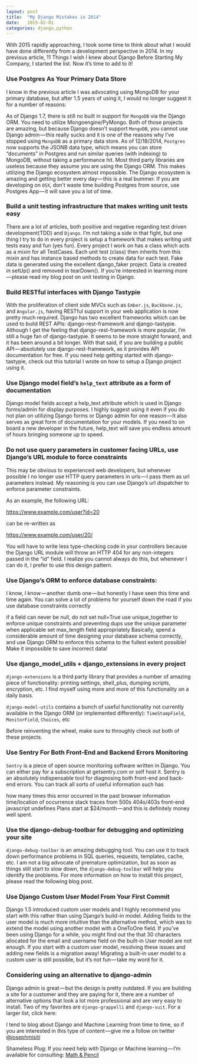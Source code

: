 ```yaml
---
layout: post
title:  "My Django Mistakes in 2014"
date:   2015-02-01
categories: django,python
---
```


With 2015 rapidly approaching, I took some time to think about what I would have done differently from a development perspective in 2014. In my previous article, 11 Things I wish I knew about Django Before Starting My Company, I started the list. Now it’s time to add to it!

### Use Postgres As Your Primary Data Store

I know in the previous article I was advocating using MongoDB for your primary database, but after 1.5 years of using it, I would no longer suggest it for a number of reasons:

As of Django 1.7, there is still no built in support for `MongoDB` via the Django ORM. You need to utilize Mongoengine/PyMongo. Both of those projects are amazing, but because Django doesn’t support `MongoDB`, you cannot use Django admin — this really sucks and it is one of the reasons why I’ve stopped using `MongoDB` as a primary data store.
As of 12/18/2014, `Postgres` now supports the JSONB data type, which means you can store “documents” in Postgres and run similar queries (with indexing) to MongoDB, without taking a performance hit.
Most third party libraries are useless because they assume you are using the Django ORM. This makes utilizing the Django ecosystem almost impossible. The Django ecosystem is amazing and getting better every day — this is a real bummer.
If you are developing on `OSX`, don’t waste time building Postgres from source, use Postgres App — it will save you a lot of time.

### Build a unit testing infrastructure that makes writing unit tests easy

There are a lot of articles, both positive and negative regarding test driven development(TDD) and `Django`. I’m not taking a side in that fight, but one thing I try to do in every project is setup a framework that makes writing unit tests easy and fun (yes fun). Every project I work on has a class which acts as a mixin for all TestCases. Each unit test (class) then inherits from this mixin and has instance based methods to create data for each test. Fake data is generated using the excellent django_faker project. Data is created in setUp() and removed in tearDown(). If you’re interested in learning more — please read my blog post on unit testing in Django.

### Build RESTful interfaces with Django Tastypie

With the proliferation of client side MVCs such as `Ember.js`, `Backbone.js`, and `Angular.js`, having RESTful support in your web application is now pretty much required. Django has two excellent frameworks which can be used to build REST APIs: django-rest-framework and django-tastypie. Although I get the feeling that django-rest-framework is more popular, I’m still a huge fan of django-tastypie. It seems to be more straight forward, and it has been around a bit longer. With that said, if you are building a public API — absolutely use django-rest-framework, as it provides API documentation for free. If you need help getting started with django-tastypie, check out this tutorial I wrote on how to setup a Django project using it.

### Use Django model field’s `help_text` attribute as a form of documentation

Django model fields accept a help_text attribute which is used in Django forms/admin for display purposes. I highly suggest using it even if you do not plan on utilizing Django forms or Django admin for one reason — It also serves as great form of documentation for your models. If you need to on board a new developer in the future, help_text will save you endless amount of hours bringing someone up to speed.

###  Do not use query parameters in customer facing URLs, use Django’s URL module to force constraints

This may be obvious to experienced web developers, but whenever possible I no longer use HTTP query parameters in urls — I pass them as url parameters instead. My reasoning is you can use Django’s url dispatcher to enforce parameter constraints.

As an example, the following URL:

https://www.example.com/user?id=20

can be re-written as

https://www.example.com/user/20/

You will have to write less type-checking code in your controllers because the Django URL module will throw an HTTP 404 for any non-integers passed in the “id” field. I realize you cannot always do this, but whenever I can do it, I prefer to use this design pattern.

### Use Django’s ORM to enforce database constraints:

I know, I know — another dumb one — but honestly I have seen this time and time again. You can solve a lot of problems for yourself down the road if you use database constraints correctly

if a field can never be null, do not set null=True
use unique_together to enforce unique constraints and preventing dups
use the unique parameter when applicable
set max_length field appropriately
Basically, spend a considerable amount of time designing your database schema correctly, and use Django ORM to enforce this schema to the fullest extent possible! Make it impossible to save incorrect data!

### Use django_model_utils + django_extensions in every project

`django-extensions` is a third party library that provides a number of amazing piece of functionality: printing settings, shell_plus, dumping scripts, encryption, etc. I find myself using more and more of this functionality on a daily basis.

`django-model-utils` contains a bunch of useful functionality not currently available in the Django ORM (or implemented differently): `TimeStampField`, `MonitorField`, `Choices`, etc

Before reinventing the wheel, make sure to throughly check out both of these projects.

### Use Sentry For Both Front-End and Backend Errors Monitoring

`Sentry` is a piece of open source monitoring software written in Django. You can either pay for a subscription at getsentry.com or self host it. Sentry is an absolutely indispensable tool for diagnosing both front-end and back-end errors. You can track all sorts of useful information such has

how many times this error occurred in the past
browser information
time/location of occurrence
stack traces from 500s
404s/403s
front-end javascript undefines
Plans start at $24/month — and this is definitely money well spent.

### Use the django-debug-toolbar for debugging and optimizing your site

`django-debug-toolbar` is an amazing debugging tool. You can use it to track down performance problems in SQL queries, requests, templates, cache, etc. I am not a big advocate of premature optimization, but as soon as things still start to slow down, the `django-debug-toolbar` will help you identify the problems. For more information on how to install this project, please read the following blog post.

### Use Django Custom User Model From Your First Commit

Django 1.5 introduced custom user models and I highly recommend you start with this rather than using Django’s build-in model. Adding fields to the user model is much more intuitive than the alternative method, which was to extend the model using another model with a OneToOne field. If you’ve been using Django for a while, you might find out the that 30 characters allocated for the email and username field on the built-in User model are not enough. If you start with a custom user model, resolving these issues and adding new fields is a migration away! Migrating a built-in user model to a custom user is still possible, but it’s not fun — take my word for it.

### Considering using an alternative to django-admin

Django admin is great — but the design is pretty outdated. If you are building a site for a customer and they are paying for it, there are a number of alternative options that look a lot more professional and are very easy to install. Two of my favorites are `django-grappelli` and `django-suit`. For a larger list, click here:

I tend to blog about Django and Machine Learning from time to time, so if you are interested in this type of content — give me a follow on twitter [@josephmisiti](https://www.twitter.com/josephmisiti)

Shameless Plug: If you need help with Django or Machine learning — I’m available for consulting: [Math & Pencil](http://www.mathandpencil.com)